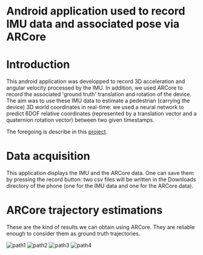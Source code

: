 # Android application used to record IMU data and associated pose via ARCore

Introduction
=
This android application was developped to record 3D acceleration and angular velocity processed by the IMU. In addition, we used ARCore to record the associated 'ground truth' translation and rotation of the device.
The aim was to use these IMU data to estimate a pedestrian (carrying the device) 3D world coordinates in real-time: we used a neural network to predict 6DOF relative coordinates (represented by a translation vector and a quaternion rotation vector) between two given timestamps.

The foregoing is describe in this [project](https://github.com/rfbr/PDR).

Data acquisition
=
This application displays the IMU and the ARCore data. One can save them by pressing the record button: two csv files will be written in the Downloads directory of the phone (one for the IMU data and one for the ARCore data).

ARCore trajectory estimations
=
These are the kind of results we can obtain using ARCore. They are reliable enough to consider them as ground truth trajectories.

![path1](https://user-images.githubusercontent.com/45492759/69093811-89dede00-0a4f-11ea-9a89-a7eaab63891c.png)
![path2](https://user-images.githubusercontent.com/45492759/69093816-8cd9ce80-0a4f-11ea-9f18-6b7dac9dbae8.png)
![path3](https://user-images.githubusercontent.com/45492759/69093825-8ea39200-0a4f-11ea-9af6-abdb2de36c70.png)
![path4](https://user-images.githubusercontent.com/45492759/69093842-94997300-0a4f-11ea-80a3-4976d4eb9cc2.png)
